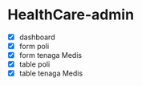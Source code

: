 # HealthCare-admin
- [x] dashboard
- [x] form poli
- [x] form tenaga Medis
- [x] table poli
- [x] table tenaga Medis
